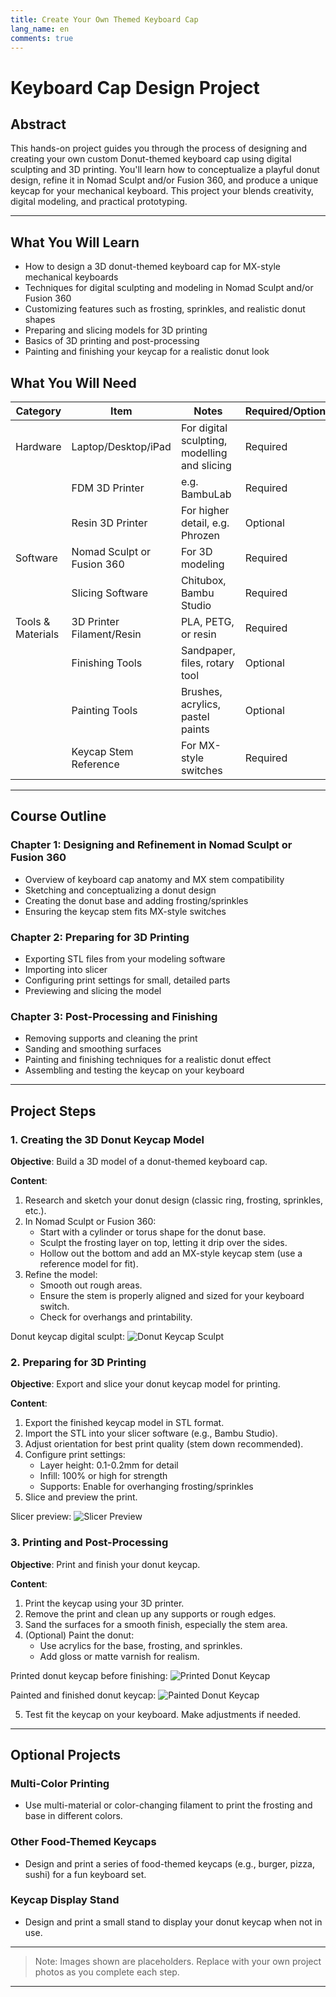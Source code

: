 ```yaml
---
title: Create Your Own Themed Keyboard Cap
lang_name: en 
comments: true
---
```


# Keyboard Cap Design Project
## Abstract

This hands-on project guides you through the process of designing and creating your own custom Donut-themed keyboard cap using digital sculpting and 3D printing. You'll learn how to conceptualize a playful donut design, refine it in Nomad Sculpt and/or Fusion 360, and produce a unique keycap for your mechanical keyboard. This project your blends creativity, digital modeling, and practical prototyping.

---

## What You Will Learn

- How to design a 3D donut-themed keyboard cap for MX-style mechanical keyboards
- Techniques for digital sculpting and modeling in Nomad Sculpt and/or Fusion 360
- Customizing features such as frosting, sprinkles, and realistic donut shapes
- Preparing and slicing models for 3D printing
- Basics of 3D printing and post-processing
- Painting and finishing your keycap for a realistic donut look

## What You Will Need

| Category         | Item                                   | Notes                                 | Required/Optional |
|------------------|----------------------------------------|---------------------------------------|------------------|
| Hardware         | Laptop/Desktop/iPad                    | For digital sculpting, modelling and slicing     | Required         |
|                  | FDM 3D Printer                        | e.g. BambuLab                         | Required         |
|                  | Resin 3D Printer                      | For higher detail, e.g. Phrozen       | Optional         |
| Software         | Nomad Sculpt or Fusion 360             | For 3D modeling                       | Required         |
|                  | Slicing Software                      | Chitubox, Bambu Studio                | Required         |
| Tools & Materials| 3D Printer Filament/Resin              | PLA, PETG, or resin                   | Required         |
|                  | Finishing Tools                       | Sandpaper, files, rotary tool         | Optional         |
|                  | Painting Tools                        | Brushes, acrylics, pastel paints      | Optional         |
|                  | Keycap Stem Reference                 | For MX-style switches                 | Required         |

---

## Course Outline

### Chapter 1: Designing and Refinement in Nomad Sculpt or Fusion 360
- Overview of keyboard cap anatomy and MX stem compatibility
- Sketching and conceptualizing a donut design
- Creating the donut base and adding frosting/sprinkles
- Ensuring the keycap stem fits MX-style switches

### Chapter 2: Preparing for 3D Printing
- Exporting STL files from your modeling software
- Importing into slicer
- Configuring print settings for small, detailed parts
- Previewing and slicing the model

### Chapter 3: Post-Processing and Finishing
- Removing supports and cleaning the print
- Sanding and smoothing surfaces
- Painting and finishing techniques for a realistic donut effect
- Assembling and testing the keycap on your keyboard

---

## Project Steps

### 1. Creating the 3D Donut Keycap Model

**Objective**: Build a 3D model of a donut-themed keyboard cap.

**Content**:
1. Research and sketch your donut design (classic ring, frosting, sprinkles, etc.).
2. In Nomad Sculpt or Fusion 360:
   - Start with a cylinder or torus shape for the donut base.
   - Sculpt the frosting layer on top, letting it drip over the sides.
   - Hollow out the bottom and add an MX-style keycap stem (use a reference model for fit).
3. Refine the model:
   - Smooth out rough areas.
   - Ensure the stem is properly aligned and sized for your keyboard switch.
   - Check for overhangs and printability.

Donut keycap digital sculpt:
![Donut Keycap Sculpt](./images/keyboard_cap_03.jpg)
### 2. Preparing for 3D Printing

**Objective**: Export and slice your donut keycap model for printing.

**Content**:
1. Export the finished keycap model in STL format.
2. Import the STL into your slicer software (e.g., Bambu Studio).
3. Adjust orientation for best print quality (stem down recommended).
4. Configure print settings:
   - Layer height: 0.1-0.2mm for detail
   - Infill: 100% or high for strength
   - Supports: Enable for overhanging frosting/sprinkles
5. Slice and preview the print.

Slicer preview:
![Slicer Preview](./images/keyboard_cap_04.jpg)

### 3. Printing and Post-Processing

**Objective**: Print and finish your donut keycap.

**Content**:
1. Print the keycap using your 3D printer.
2. Remove the print and clean up any supports or rough edges.
3. Sand the surfaces for a smooth finish, especially the stem area.
4. (Optional) Paint the donut:
   - Use acrylics for the base, frosting, and sprinkles.
   - Add gloss or matte varnish for realism.

Printed donut keycap before finishing:
![Printed Donut Keycap](./images/keyboard_cap_05.jpg)

Painted and finished donut keycap:
![Painted Donut Keycap](./images/keyboard_cap_01)

5. Test fit the keycap on your keyboard. Make adjustments if needed.

---

## Optional Projects

### Multi-Color Printing
- Use multi-material or color-changing filament to print the frosting and base in different colors.

### Other Food-Themed Keycaps
- Design and print a series of food-themed keycaps (e.g., burger, pizza, sushi) for a fun keyboard set.

### Keycap Display Stand
- Design and print a small stand to display your donut keycap when not in use.

---

> Note: Images shown are placeholders. Replace with your own project photos as you complete each step.



---

